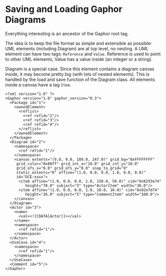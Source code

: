 # Saving and Loading Gaphor Diagrams

Everything interesting is an ancestor of the Gaphor root tag.

The idea is to keep the file format as simple and extensible as
possible: UML elements (including Diagram) are at top level, no nesting.
A UML element can have two tags: `Reference` and `Value`. Reference is
used to point to other UML elements, Value has a value inside (an
integer or a string).

Diagram is a special case. Since this element contains a diagram canvas
inside, it may become pretty big (with lots of nested elements). This is
handled by the load and save function of the Diagram class. All elements
inside a canvas have a tag `Item`.

``` {.sourceCode .xml}
<?xml version="1.0" ?>
<Gaphor version="1.0" gaphor_version="0.3">
  <Package id="1">
    <ownedElement>
      <reflist>
        <ref refid="2"/>
        <ref refid="3"/>
        <ref refid="4"/>
      </reflist>
    </ownedElement>
  </Package>
  <Diagram id="2">
    <namespace>
      <ref refid="1"/>
    </namespace>
    <canvas extents="(9.0, 9.0, 189.0, 247.0)" grid_bg="0xFFFFFFFF"
     grid_color="0x80ff" grid_int_x="10.0" grid_int_y="10.0"
     grid_ofs_x="0.0" grid_ofs_y="0.0" snap_to_grid="0"
     static_extents="0" affine="(1.0, 0.0, 0.0, 1.0, 0.0, 0.0)"
     id="DCE:xxxx">
      <item affine="(1.0, 0.0, 0.0, 1.0, 150.0, 50.0)" cid="0x8293e74"
         height="78.0" subject="3" type="ActorItem" width="38.0"/>
      <item affine="(1.0, 0.0, 0.0, 1.0, 10.0, 10.0)" cid="0x82e7d74"
         height="26.0" subject="5" type="CommentItem" width="100.0"/>
    </canvas>
  </Diagram>
  <Actor id="3">
    <name>
      <val><![CDATA[Actor]]></val>
    </name>
    <namespace>
      <ref refid="1"/>
    </namespace>
  </Actor>
  <UseCase id="4">
    <namespace>
      <ref refid="1"/>
    </namespace>
  </UseCase>
  <Comment id="5"/>
</Gaphor>
```
